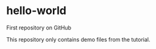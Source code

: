 # hello-world
First repository on GitHub

This repository only contains demo files from the tutorial.
